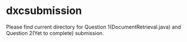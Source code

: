 # dxcsubmission

Please find current directory for Question 1(DocumentRetrieval.java) and Question 2(Yet to complete) submission.
